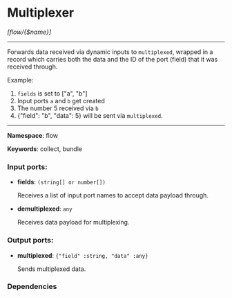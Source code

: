 # Multiplexer

_[flow/{$name}]_

---

Forwards data received via dynamic inputs to `multiplexed`, wrapped in a record which carries both the data and the ID of the port (field) that it was received through.

Example:
1. `fields` is set to ["a", "b"]
2. Input ports `a` and `b` get created
3. The number 5 received via `b`
4. {"field": "b", "data": 5} will be sent via `multiplexed`.

---

__Namespace__: flow

__Keywords__: collect, bundle

### Input ports:

* __fields__: ` (string[] or number[]) `

    Receives a list of input port names to accept data payload through.


* __demultiplexed__: ` any `

    Receives data payload for multiplexing.

### Output ports:

* __multiplexed__: ` {"field" :string, "data" :any} `

    Sends multiplexed data.

### Dependencies




